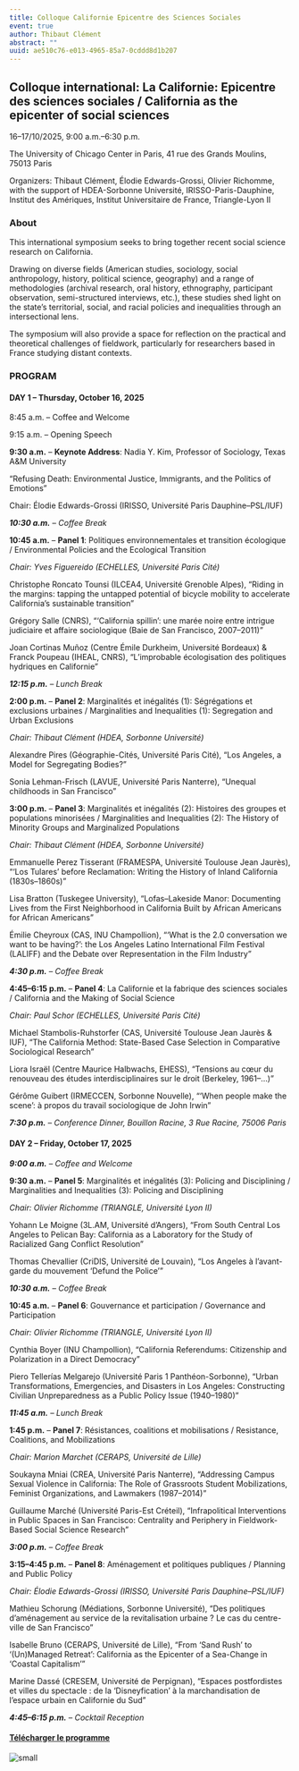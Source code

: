 ```yaml
---
title: Colloque Californie Epicentre des Sciences Sociales
event: true
author: Thibaut Clément
abstract: ""
uuid: ae510c76-e013-4965-85a7-0cddd8d1b207
---
```


## Colloque international: La Californie: Epicentre des sciences sociales / California as the epicenter of social sciences

16–17/10/2025, 9:00 a.m.–6:30 p.m.
  
The University of Chicago Center in Paris, 41 rue des Grands Moulins, 75013 Paris

Organizers: Thibaut Clément, Élodie Edwards-Grossi, Olivier Richomme, with the support of HDEA-Sorbonne Université, IRISSO-Paris-Dauphine, Institut des Amériques, Institut Universitaire de France, Triangle-Lyon II

### About

This international symposium seeks to bring together recent social science research on California.
  
Drawing on diverse fields (American studies, sociology, social anthropology, history, political science, geography) and a range of methodologies (archival research, oral history, ethnography, participant observation, semi-structured interviews, etc.), these studies shed light on the state’s territorial, social, and racial policies and inequalities through an intersectional lens.
  
The symposium will also provide a space for reflection on the practical and theoretical challenges of fieldwork, particularly for researchers based in France studying distant contexts.

### PROGRAM

#### DAY 1 – Thursday, October 16, 2025
  
8:45 a.m. – Coffee and Welcome
  
9:15 a.m. – Opening Speech
  
**9:30 a.m.** – **Keynote Address**: Nadia Y. Kim, Professor of Sociology, Texas A&M University

“Refusing Death: Environmental Justice, Immigrants, and the Politics of Emotions”

Chair: Élodie Edwards-Grossi (IRISSO, Université Paris Dauphine–PSL/IUF)


***10:30 a.m.** – Coffee Break*


**10:45 a.m.** – **Panel 1**: Politiques environnementales et transition écologique / Environmental Policies and the Ecological Transition

*Chair: Yves Figuereido (ECHELLES, Université Paris Cité)*

Christophe Roncato Tounsi (ILCEA4, Université Grenoble Alpes), “Riding in the margins: tapping the untapped potential of bicycle mobility to accelerate California’s sustainable transition”

Grégory Salle (CNRS), “‘California spillin’: une marée noire entre intrigue judiciaire et affaire sociologique (Baie de San Francisco, 2007–2011)”

Joan Cortinas Muñoz (Centre Émile Durkheim, Université Bordeaux) & Franck Poupeau (IHEAL, CNRS), “L’improbable écologisation des politiques hydriques en Californie”


***12:15 p.m.** – Lunch Break*


**2:00 p.m.** – **Panel 2**: Marginalités et inégalités (1): Ségrégations et exclusions urbaines / Marginalities and Inequalities (1): Segregation and Urban Exclusions

*Chair: Thibaut Clément (HDEA, Sorbonne Université)*

Alexandre Pires (Géographie-Cités, Université Paris Cité), “Los Angeles, a Model for Segregating Bodies?”

Sonia Lehman-Frisch (LAVUE, Université Paris Nanterre), “Unequal childhoods in San Francisco”


**3:00 p.m.** – **Panel 3**: Marginalités et inégalités (2): Histoires des groupes et populations minorisées / Marginalities and Inequalities (2): The History of Minority Groups and Marginalized Populations

*Chair: Thibaut Clément (HDEA, Sorbonne Université)*

Emmanuelle Perez Tisserant (FRAMESPA, Université Toulouse Jean Jaurès), “‘Los Tulares’ before Reclamation: Writing the History of Inland California (1830s–1860s)”

Lisa Bratton (Tuskegee University), “Lofas–Lakeside Manor: Documenting Lives from the First Neighborhood in California Built by African Americans for African Americans”

Émilie Cheyroux (CAS, INU Champollion), “‘What is the 2.0 conversation we want to be having?’: the Los Angeles Latino International Film Festival (LALIFF) and the Debate over Representation in the Film Industry”


***4:30 p.m.** – Coffee Break*


**4:45–6:15 p.m.** – **Panel 4**: La Californie et la fabrique des sciences sociales / California and the Making of Social Science

*Chair: Paul Schor (ECHELLES, Université Paris Cité)*

Michael Stambolis-Ruhstorfer (CAS, Université Toulouse Jean Jaurès & IUF), “The California Method: State-Based Case Selection in Comparative Sociological Research”

Liora Israël (Centre Maurice Halbwachs, EHESS), “Tensions au cœur du renouveau des études interdisciplinaires sur le droit (Berkeley, 1961–…)”

Gérôme Guibert (IRMECCEN, Sorbonne Nouvelle), “‘When people make the scene’: à propos du travail sociologique de John Irwin”

***7:30 p.m.** – Conference Dinner, Bouillon Racine, 3 Rue Racine, 75006 Paris*


#### DAY 2 – Friday, October 17, 2025

***9:00 a.m.** – Coffee and Welcome*

**9:30 a.m.** – **Panel 5**: Marginalités et inégalités (3): Policing and Disciplining / Marginalities and Inequalities (3): Policing and Disciplining

*Chair: Olivier Richomme (TRIANGLE, Université Lyon II)*

Yohann Le Moigne (3L.AM, Université d’Angers), “From South Central Los Angeles to Pelican Bay: California as a Laboratory for the Study of Racialized Gang Conflict Resolution”

Thomas Chevallier (CriDIS, Université de Louvain), “Los Angeles à l’avant-garde du mouvement ‘Defund the Police’”


***10:30 a.m.** – Coffee Break*


**10:45 a.m.** – **Panel 6**: Gouvernance et participation / Governance and Participation

*Chair: Olivier Richomme (TRIANGLE, Université Lyon II)*

Cynthia Boyer (INU Champollion), “California Referendums: Citizenship and Polarization in a Direct Democracy”

Piero Tellerías Melgarejo (Université Paris 1 Panthéon-Sorbonne), “Urban Transformations, Emergencies, and Disasters in Los Angeles: Constructing Civilian Unpreparedness as a Public Policy Issue (1940–1980)”


***11:45 a.m.** – Lunch Break*


**1:45 p.m.** – **Panel 7**: Résistances, coalitions et mobilisations / Resistance, Coalitions, and Mobilizations

*Chair: Marion Marchet (CERAPS, Université de Lille)*

Soukayna Mniai (CREA, Université Paris Nanterre), “Addressing Campus Sexual Violence in California: The Role of Grassroots Student Mobilizations, Feminist Organizations, and Lawmakers (1987–2014)”

Guillaume Marché (Université Paris-Est Créteil), “Infrapolitical Interventions in Public Spaces in San Francisco: Centrality and Periphery in Fieldwork-Based Social Science Research”

***3:00 p.m.** – Coffee Break*

**3:15–4:45 p.m.** – **Panel 8**: Aménagement et politiques publiques / Planning and Public Policy

*Chair: Élodie Edwards-Grossi (IRISSO, Université Paris Dauphine–PSL/IUF)*

Mathieu Schorung (Médiations, Sorbonne Université), “Des politiques d’aménagement au service de la revitalisation urbaine ? Le cas du centre-ville de San Francisco”

Isabelle Bruno (CERAPS, Université de Lille), “From ‘Sand Rush’ to ‘(Un)Managed Retreat’: California as the Epicenter of a Sea-Change in ‘Coastal Capitalism’”

Marine Dassé (CRESEM, Université de Perpignan), “Espaces postfordistes et villes du spectacle : de la ‘Disneyfication’ à la marchandisation de l’espace urbain en Californie du Sud”


***4:45–6:15 p.m.** – Cocktail Reception*

#### [Télécharger le programme](Programme_Californie.pdf)

![small](Calif.png)


